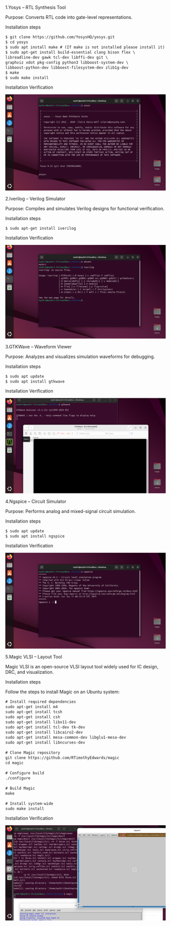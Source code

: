 1.Yosys – RTL Synthesis Tool

Purpose: Converts RTL code into gate-level representations.

Installation steps

                               
    $ git clone https://github.com/YosysHQ/yosys.git
    $ cd yosys 
    $ sudo apt install make # (If make is not installed please install it) 
    $ sudo apt-get install build-essential clang bison flex \
    libreadline-dev gawk tcl-dev libffi-dev git \
    graphviz xdot pkg-config python3 libboost-system-dev \
    libboost-python-dev libboost-filesystem-dev zlib1g-dev
    $ make 
    $ sudo make install
    
Installation Verification 

![image alt](https://github.com/mythribijwar/RISC-V-chip-tapeout/blob/817fafa14027075e23581ce5d335aa7e5145b07b/week0/verification%20pic/yosys.png)

2.Iverilog – Verilog Simulator

Purpose: Compiles and simulates Verilog designs for functional verification.

Installation steps

    $ sudo apt-get install iverilog

Installation Verification 

![image alt](https://github.com/mythribijwar/RISC-V-chip-tapeout/blob/817fafa14027075e23581ce5d335aa7e5145b07b/week0/verification%20pic/iverilog.png)

3.GTKWave – Waveform Viewer

Purpose: Analyzes and visualizes simulation waveforms for debugging.

Installation steps

    $ sudo apt update
    $ sudo apt install gtkwave

Installation Verification 

![image alt](https://github.com/mythribijwar/RISC-V-chip-tapeout/blob/817fafa14027075e23581ce5d335aa7e5145b07b/week0/verification%20pic/gtkwave.png)

4.Ngspice – Circuit Simulator

Purpose: Performs analog and mixed-signal circuit simulation.

Installation steps

    $ sudo apt update
    $ sudo apt install ngspice

Installation Verification 

![image alt](https://github.com/mythribijwar/RISC-V-chip-tapeout/blob/817fafa14027075e23581ce5d335aa7e5145b07b/week0/verification%20pic/ngspice.png)

5.Magic VLSI – Layout Tool

Magic VLSI is an open-source VLSI layout tool widely used for IC design, DRC, and visualization.

Installation steps

Follow the steps to install Magic on an Ubuntu system:

    # Install required dependencies
    sudo apt-get install m4
    sudo apt-get install tcsh
    sudo apt-get install csh
    sudo apt-get install libx11-dev
    sudo apt-get install tcl-dev tk-dev
    sudo apt-get install libcairo2-dev
    sudo apt-get install mesa-common-dev libglu1-mesa-dev
    sudo apt-get install libncurses-dev

    # Clone Magic repository
    git clone https://github.com/RTimothyEdwards/magic
    cd magic

    # Configure build
    ./configure

    # Build Magic
    make

    # Install system-wide
    sudo make install
    
Installation Verification 

![image alt](https://github.com/mythribijwar/RISC-V-chip-tapeout/blob/817fafa14027075e23581ce5d335aa7e5145b07b/week0/verification%20pic/magicvlsi.png)
